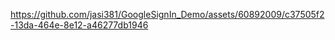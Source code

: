 

https://github.com/jasi381/GoogleSignIn_Demo/assets/60892009/c37505f2-13da-464e-8e12-a46277db1946

